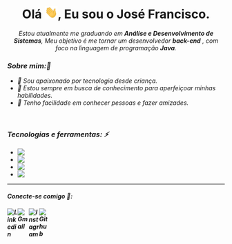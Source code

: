 <h1 align="center">Olá <img src="https://raw.githubusercontent.com/ABSphreak/ABSphreak/master/gifs/Hi.gif" width="30px">, Eu sou o José Francisco.</h1>

<p align="center">
  <em>
    Estou atualmente me graduando em <b>Análise e Desenvolvimento de Sistemas</b>, Meu objetivo é me tornar um desenvolvedor <b>back-end</b>&nbsp;, com foco na linguagem de programação <b>Java</b>.  
  <br>
  
</p>

<h3>Sobre mim:🧑</h3>

- 🧞 Sou apaixonado por tecnologia desde criança.
- 🔭 Estou sempre em busca de conhecimento para aperfeiçoar minhas habilidades.
- 👯 Tenho facilidade em conhecer pessoas e fazer amizades.
<br>

<h3>Tecnologias e ferramentas: ⚡ </h3>

- <img align= "left" width= "24px" src= "https://www.vectorlogo.zone/util/preview.html?image=/logos/java/java-icon.svg" />
- <img align = "left" width= "24px" src= "https://www.vectorlogo.zone/util/preview.html?image=/logos/mysql/mysql-ar21.svg" />
- <img align= "left" width = "24px" src = "https://www.vectorlogo.zone/util/preview.html?image=/logos/git-scm/git-scm-icon.svg" />
- <img align = "left" width = "24px" src = "https://www.vectorlogo.zone/util/preview.html?image=/logos/springio/springio-icon.svg" />
---

<h4> Conecte-se comigo 🤝: <h4>
  </hr>
  <a href="https://www.linkedin.com/in/jos%C3%A9-francisco-marques-neto-67383622b/">
   <img align="left" alt="Linkedin" width="24px" src="https://www.vectorlogo.zone/logos/linkedin/linkedin-icon.svg" />
  </a>
  <a href="mailto:netomarques@gmail.com">
    <img align="left" alt="Gmail" width="26px" src="https://www.vectorlogo.zone/logos/gmail/gmail-icon.svg" />
  </a>
  <a href="https://www.instagram.com/zemarques_96/">
    <img align="left" alt="Instagram" width="24px" src="https://www.vectorlogo.zone/logos/instagram/instagram-icon.svg" />
  </a>
   <a href="https://github.com/ZeMarques96">
    <img align="left" alt="Github" width="26px" src="https://www.vectorlogo.zone/logos/github/github-tile.svg" />
  </a>
  <br>
